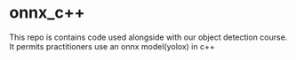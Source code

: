 # onnx_c++

This repo is contains code used alongside with our object detection course. It permits practitioners use an onnx model(yolox) in c++
